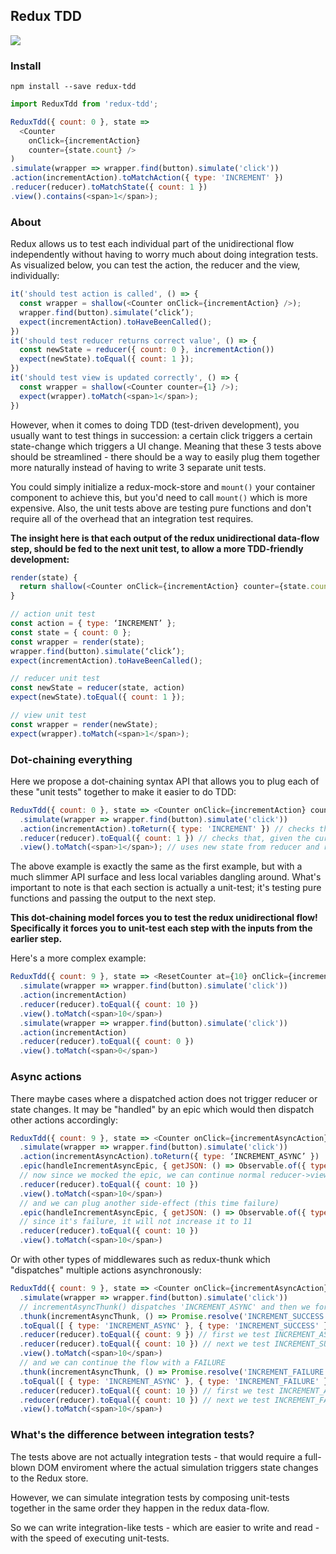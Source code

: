 ## Redux TDD

![](http://i.imgur.com/YYsyxTE.png)

### Install

`npm install --save redux-tdd `

```js
import ReduxTdd from 'redux-tdd';

ReduxTdd({ count: 0 }, state =>
  <Counter
    onClick={incrementAction}
    counter={state.count} />
)
.simulate(wrapper => wrapper.find(button).simulate('click'))
.action(incrementAction).toMatchAction({ type: 'INCREMENT' })
.reducer(reducer).toMatchState({ count: 1 })
.view().contains(<span>1</span>);
```

### About

Redux allows us to test each individual part of the unidirectional flow independently without having to worry much about doing integration tests. As visualized below, you can test the action, the reducer and the view, individually:

```js
it('should test action is called', () => {
  const wrapper = shallow(<Counter onClick={incrementAction} />);
  wrapper.find(button).simulate(‘click’);
  expect(incrementAction).toHaveBeenCalled();
})
it('should test reducer returns correct value', () => {
  const newState = reducer({ count: 0 }, incrementAction())
  expect(newState).toEqual({ count: 1 });
})
it('should test view is updated correctly', () => {
  const wrapper = shallow(<Counter counter={1} />);
  expect(wrapper).toMatch(<span>1</span>);
})
```

However, when it comes to doing TDD (test-driven development), you usually want to test things in succession: a certain click triggers a certain state-change which triggers a UI change. Meaning that these 3 tests above should be streamlined - there should be a way to easily plug them together more naturally instead of having to write 3 separate unit tests.

You could simply initialize a redux-mock-store and `mount()` your container component to achieve this, but you'd need to call `mount()` which is more expensive. Also, the unit tests above are testing pure functions and don't require all of the overhead that an integration test requires.

**The insight here is that each output of the redux unidirectional data-flow step, should be fed to the next unit test, to allow a more TDD-friendly development:**

```js
render(state) {
  return shallow(<Counter onClick={incrementAction} counter={state.count} />);
}

// action unit test
const action = { type: ‘INCREMENT’ };
const state = { count: 0 };
const wrapper = render(state);
wrapper.find(button).simulate(‘click’);
expect(incrementAction).toHaveBeenCalled();

// reducer unit test
const newState = reducer(state, action)
expect(newState).toEqual({ count: 1 });

// view unit test
const wrapper = render(newState);
expect(wrapper).toMatch(<span>1</span>);
```

### Dot-chaining everything

Here we propose a dot-chaining syntax API that allows you to plug each of these "unit tests" together to make it easier to do TDD:

```js
ReduxTdd({ count: 0 }, state => <Counter onClick={incrementAction} counter={state.count} />)
  .simulate(wrapper => wrapper.find(button).simulate('click'))
  .action(incrementAction).toReturn({ type: 'INCREMENT' }) // checks that `incrementAction` is called and returns this object
  .reducer(reducer).toEqual({ count: 1 }) // checks that, given the current state of the flow, and the earlier action `reducer({ type: 'INCREMENT' })` returns this object
  .view().toMatch(<span>1</span>); // uses new state from reducer and re-renders the view to check if value matches
```

The above example is exactly the same as the first example, but with a much slimmer API surface and less local variables dangling around. What's important to note is that each section is actually a unit-test; it's testing pure functions and passing the output to the next step.

**This dot-chaining model forces you to test the redux unidirectional flow! Specifically it forces you to unit-test each step with the inputs from the earlier step.**

Here's a more complex example:

```js
ReduxTdd({ count: 9 }, state => <ResetCounter at={10} onClick={incrementAction} counter={state.count} />)
  .simulate(wrapper => wrapper.find(button).simulate('click'))
  .action(incrementAction)
  .reducer(reducer).toEqual({ count: 10 })
  .view().toMatch(<span>10</span>)
  .simulate(wrapper => wrapper.find(button).simulate('click'))
  .action(incrementAction)
  .reducer(reducer).toEqual({ count: 0 })
  .view().toMatch(<span>0</span>)
 ```

### Async actions

There maybe cases where a dispatched action does not trigger reducer or state changes. It may be "handled" by an epic which would then dispatch other actions accordingly:

```js
ReduxTdd({ count: 9 }, state => <Counter onClick={incrementAsyncAction} counter={state.count} />)
  .simulate(wrapper => wrapper.find(button).simulate('click'))
  .action(incrementAsyncAction).toReturn({ type: ‘INCREMENT_ASYNC’ })
  .epic(handleIncrementAsyncEpic, { getJSON: () => Observable.of({ type: 'INCREMENT_SUCCESS' }) })
  // now since we mocked the epic, we can continue normal reducer->view testing
  .reducer(reducer).toEqual({ count: 10 })
  .view().toMatch(<span>10</span>)
  // and we can plug another side-effect (this time failure)
  .epic(handleIncrementAsyncEpic, { getJSON: () => Observable.of({ type: 'INCREMENT_FAILURE' }) })
  // since it's failure, it will not increase it to 11
  .reducer(reducer).toEqual({ count: 10 })
  .view().toMatch(<span>10</span>)
```

Or with other types of middlewares such as redux-thunk which "dispatches" multiple actions asynchronously:

```js
ReduxTdd({ count: 9 }, state => <Counter onClick={incrementAsyncAction} counter={state.count} />)
  .simulate(wrapper => wrapper.find(button).simulate('click'))
  // incrementAsyncThunk() dispatches 'INCREMENT_ASYNC' and then we force (in a promise) 'INCREMENT_SUCCESS'
  .thunk(incrementAsyncThunk, () => Promise.resolve('INCREMENT_SUCCESS'))
  .toEqual([ { type: 'INCREMENT_ASYNC' }, { type: 'INCREMENT_SUCCESS' } ])
  .reducer(reducer).toEqual({ count: 9 }) // first we test INCREMENT_ASYNC (which doesn't increment)
  .reducer(reducer).toEqual({ count: 10 }) // next we test INCREMENT_SUCCESS (which does increment)
  .view().toMatch(<span>10</span>)
  // and we can continue the flow with a FAILURE
  .thunk(incrementAsyncThunk, () => Promise.resolve('INCREMENT_FAILURE'))
  .toEqual([ { type: 'INCREMENT_ASYNC' }, { type: 'INCREMENT_FAILURE' } ])
  .reducer(reducer).toEqual({ count: 10 }) // first we test INCREMENT_ASYNC (which doesn't increment)
  .reducer(reducer).toEqual({ count: 10 }) // next we test INCREMENT_FAILURE (which doesn't increment)
  .view().toMatch(<span>10</span>)
```

### What's the difference between integration tests?

The tests above are not actually integration tests - that would require a full-blown DOM enviroment where the actual simulation triggers state changes to the Redux store.

However, we can simulate integration tests by composing unit-tests together in the same order they happen in the redux data-flow.

So we can write integration-like tests - which are easier to write and read - with the speed of executing unit-tests.
